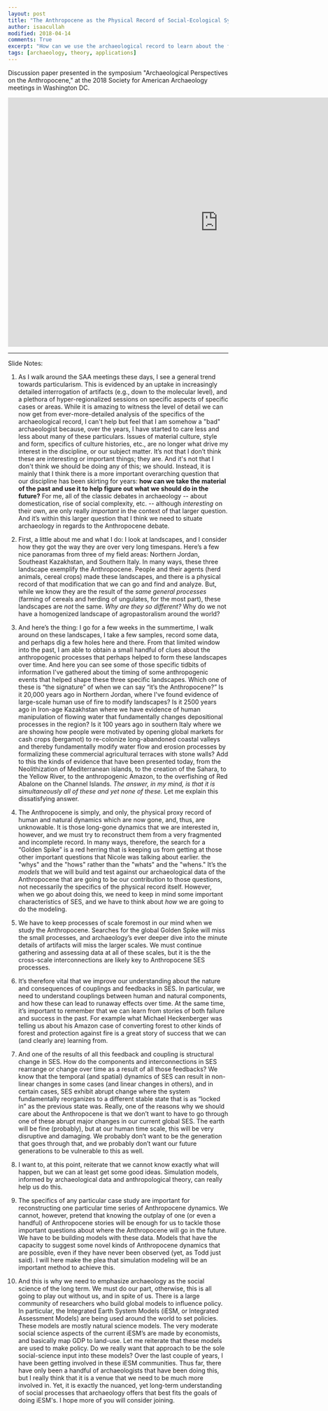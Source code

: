 ```yaml
---
layout: post
title: "The Anthropocene as the Physical Record of Social-Ecological Systems"
author: isaacullah
modified: 2018-04-14
comments: True
excerpt: "How can we use the archaeological record to learn about the future?"
tags: [archaeology, theory, applications]
---
```


Discussion paper presented in the symposium "Archaeological Perspectives on the Anthropocene," at the 2018 Society for American Archaeology meetings in Washington DC.

<iframe src="https://docs.google.com/presentation/d/e/2PACX-1vSNkC_6MX-AFWh0d5AFOe6OXcl09NhYXXWqGz4MYUxcSqN63KDT_u4-t8sx8rxU4ju_6mDzdWXcQndq/embed?start=false&loop=false&delayms=10000" frameborder="0" width="960" height="569" allowfullscreen="true" mozallowfullscreen="true" webkitallowfullscreen="true"></iframe>

---

Slide Notes:

1. As I walk around the SAA meetings these days, I see a general trend towards particularism. This is evidenced by an uptake in increasingly detailed interrogation of artifacts (e.g., down to the molecular level), and a plethora of hyper-regionalized sessions on specific aspects of specific cases or areas. While it is amazing to witness the level of detail we can now get from ever-more-detailed analysis of the specifics of the archaeological record, I can't help but feel that I am somehow a "bad" archaeologist because, over the years, I have started to care less and less about many of these particulars. Issues of material culture, style and form, specifics of culture histories, etc., are no longer what drive my interest in the discipline, or our subject matter. It’s not that I don’t think these are interesting or important things; they are. And it's not that I don't think we should be doing any of this; we should. Instead, it is mainly that I think there is a more important overarching question that our discipline has been skirting for years: **how can we take the material of the past and use it to help figure out what we should do in the future?** For me, all of the classic debates in archaeology -- about domestication, rise of social complexity, etc. -- although *interesting* on their own, are only really *important* in the context of that larger question. And it’s within this larger question that I think we need to situate archaeology in regards to the Anthropocene debate.

2. First, a little about me and what I do: I look at landscapes, and I consider how they got the way they are over very long timespans. Here’s a few nice panoramas from three of my field areas: Northern Jordan, Southeast Kazakhstan, and Southern Italy. In many ways, these three landscape exemplify the Anthropocene. People and their agents (herd animals, cereal crops) made these landscapes, and there is a physical record of that modification that we can go and find and analyze. But, while we know they are the result of the *same general processes* (farming of cereals and herding of ungulates, for the most part), these landscapes are *not* the same. *Why are they so different?* Why do we not have a homogenized landscape of agropastoralism around the world?

3. And here’s the thing: I go for a few weeks in the summertime, I walk around on these landscapes, I take a few samples, record some data, and perhaps dig a few holes here and there. From that limited window into the past, I am able to obtain a small handful of clues about the anthropogenic processes that perhaps helped to form these landscapes over time. And here you can see some of those specific tidbits of information I've gathered about the timing of some anthropogenic events that helped shape these three specific landscapes. Which one of these is “the signature” of when we can say “it’s the Anthropocene?” Is it 20,000 years ago in Northern Jordan, where I've found evidence of large-scale human use of fire to modify landscapes? Is it 2500 years ago in Iron-age Kazakhstan where we have evidence of human manipulation of flowing water that fundamentally changes depositional processes in the region? Is it 100 years ago in southern Italy where we are showing how people were motivated by opening global markets for cash crops (bergamot) to re-colonize long-abandoned coastal valleys and thereby fundamentally modify water flow and erosion processes by formalizing these commercial agricultural terraces with stone walls? Add to this the kinds of evidence that have been presented today, from the Neolithization of Mediterranean islands, to the creation of the Sahara, to the Yellow River, to the anthropogenic Amazon, to the overfishing of Red Abalone on the Channel Islands. *The answer, in my mind, is that it is simultaneously all of these and yet none of these.* Let me explain this dissatisfying answer.

4. The Anthropocene is simply, and only, the physical proxy record of human and natural dynamics which are now gone, and, thus, are unknowable. It is those long-gone dynamics that we are interested in, however, and we must try to reconstruct them from a very fragmented and incomplete record. In many ways, therefore, the search for a “Golden Spike” is a red herring that is keeping us from getting at those other important questions that Nicole was talking about earlier. the "whys" and the "hows" rather than the "whats" and the "whens." It’s the *models* that we will build and test against our archaeological data of the Anthropocene that are going to be our contribution to those questions, not necessarily the specifics of the physical record itself. However, when we go about doing this, we need to keep in mind some important characteristics of SES, and we have to think about *how* we are going to do the modeling.

5. We have to keep processes of scale foremost in our mind when we study the Anthropocene. Searches for the global Golden Spike will miss the small processes, and archaeology’s ever deeper dive into the minute details of artifacts will miss the larger scales. We must continue gathering and assessing data at all of these scales, but it is the the cross-scale interconnections are likely key to Anthropocene SES processes.

6. It’s therefore vital that we improve our understanding about the nature and consequences of couplings and feedbacks in SES. In particular, we need to understand couplings between human and natural components, and how these can lead to runaway effects over time. At the same time, it’s important to remember that we can learn from stories of both failure and success in the past. For example what Michael Heckenberger was telling us about his Amazon case of converting forest to other kinds of forest and protection against fire is a great story of success that we can (and clearly are) learning from.

7. And one of the results of all this feedback and coupling is structural change in SES. How do the components and interconnections in SES rearrange or change over time as a result of all those feedbacks? We know that the temporal (and spatial) dynamics of SES can result in non-linear changes in some cases (and linear changes in others), and in certain cases, SES exhibit abrupt change where the system fundamentally reorganizes to a different stable state that is as “locked in” as the previous state was. Really, one of the reasons why we should care about the Anthropocene is that we don’t want to have to go through one of these abrupt major changes in our current global SES. The earth will be fine (probably), but at our human time scale, this will be very disruptive and damaging. We probably don’t want to be the generation that goes through that, and we probably don’t want our future generations to be vulnerable to this as well.

8. I want to, at this point, reiterate that we cannot know exactly what will happen, but we can at least get some good ideas. Simulation models, informed by archaeological data and anthropological theory, can really help us do this.

9. The specifics of any particular case study are important for reconstructing one particular time series of Anthropocene dynamics. We cannot, however, pretend that knowing the outplay of one (or even a handful) of Anthropocene stories will be enough for us to tackle those important questions about where the Anthropocene will go in the future. We have to be building models with these data. Models that have the capacity to suggest some novel kinds of Anthropocene dynamics that are possible, even if they have never been observed (yet, as Todd just said). I will here make the plea that simulation modeling will be an important method to achieve this.

10. And this is why we need to emphasize archaeology as the social science of the long term. We must do our part, otherwise, this is all going to play out without us, and in spite of us. There is a large community of researchers who build global models to influence policy. In particular, the Integrated Earth System Models (iESM, or Integrated Assessment Models) are being used around the world to set policies. These models are mostly natural science models. The very moderate social science aspects of the current iESM’s are made by economists, and basically map GDP to land-use. Let me reiterate that these models are used to make policy. Do we really want that approach to be the sole social-science input into these models? Over the last couple of years, I have been getting involved in these iESM communities. Thus far, there have only been a handful of archaeologists that have been doing this, but I really think that it is a venue that we need to be much more involved in. Yet, it is exactly the nuanced, yet long-term understanding of social processes that archaeology offers that best fits the goals of doing iESM's. I hope more of you will consider joining.


